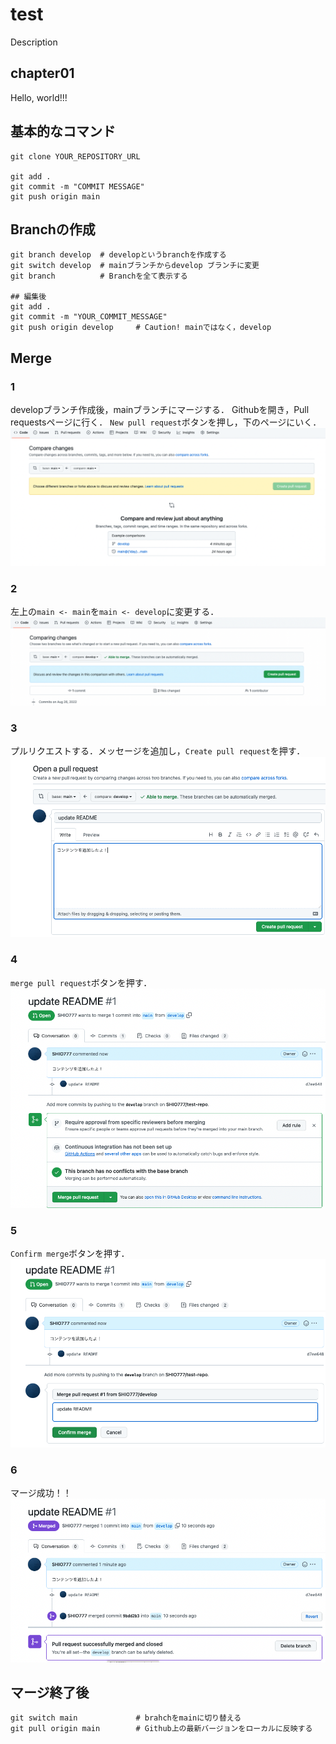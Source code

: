 # test
Description

## chapter01
Hello, world!!!

## 基本的なコマンド
```.git
git clone YOUR_REPOSITORY_URL

git add .
git commit -m "COMMIT MESSAGE"
git push origin main
```

## Branchの作成
```.git
git branch develop  # developというbranchを作成する
git switch develop  # mainブランチからdevelop ブランチに変更
git branch          # Branchを全て表示する

## 編集後
git add .
git commit -m "YOUR_COMMIT_MESSAGE"
git push origin develop     # Caution! mainではなく，develop
```

## Merge
### 1
developブランチ作成後，mainブランチにマージする．
Githubを開き，Pull requestsページに行く．
`New pull request`ボタンを押し，下のページにいく．
![1.png](img/1.png)
### 2
左上の`main <- main`を`main <- develop`に変更する．
![2.png](img/2.png)
### 3
プルリクエストする．メッセージを追加し，`Create pull request`を押す．
![3.png](img/3.png)
### 4
`merge pull request`ボタンを押す．
![4.png](img/4.png)
### 5
`Confirm merge`ボタンを押す．
![5.png](img/5.png)
### 6
マージ成功！！
![6.png](img/6.png)

## マージ終了後

```.git
git switch main             # brahchをmainに切り替える
git pull origin main        # Github上の最新バージョンをローカルに反映する
 ```